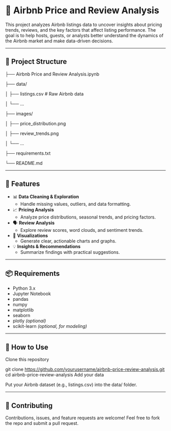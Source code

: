 # 🏡 Airbnb Price and Review Analysis

This project analyzes Airbnb listings data to uncover insights about pricing trends, reviews, and the key factors that affect listing performance. The goal is to help hosts, guests, or analysts better understand the dynamics of the Airbnb market and make data-driven decisions.

---

## 📂 Project Structure

├── Airbnb Price and Review Analysis.ipynb

├── data/

│ ├── listings.csv # Raw Airbnb data

│ └── ...

├── images/

│ ├── price_distribution.png

│ ├── review_trends.png

│ └── ...

├── requirements.txt

└── README.md


---

## 🚀 Features

- 📊 **Data Cleaning & Exploration**
  - Handle missing values, outliers, and data formatting.
- 📈 **Pricing Analysis**
  - Analyze price distributions, seasonal trends, and pricing factors.
- 🗣️ **Review Analysis**
  - Explore review scores, word clouds, and sentiment trends.
- 📌 **Visualizations**
  - Generate clear, actionable charts and graphs.
- 💡 **Insights & Recommendations**
  - Summarize findings with practical suggestions.

---

## 📦 Requirements

- Python 3.x
- Jupyter Notebook
- pandas
- numpy
- matplotlib
- seaborn
- plotly *(optional)*
- scikit-learn *(optional, for modeling)*

---

## 📁 How to Use
Clone this repository


git clone https://github.com/yourusername/airbnb-price-review-analysis.git
cd airbnb-price-review-analysis
Add your data

Put your Airbnb dataset (e.g., listings.csv) into the data/ folder.

---

## 🤝 Contributing
Contributions, issues, and feature requests are welcome!
Feel free to fork the repo and submit a pull request.
